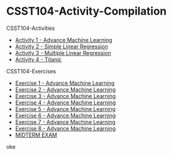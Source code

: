 # **CSST104-Activity-Compilation**

CSST104-Activities

<div display = "flex" justify-conten = "space-between">
<div>
<ul>
<li>
  <a href="https://github.com/sancon-simon/CSST104-Activity-Compilation/tree/main/Activity_Compilation/Activity_1_Advance_Machine_Learning_(SanconS).ipynb" target = "_blank">Activity 1 - Advance Machine Learning</a>
</li>
  
<li>
  <a href="https://github.com/sancon-simon/CSST104-Activity-Compilation/blob/main/Activity_Compilation/Activity_2_Simple_Linear_Regression(SanconS).ipynb" target = "_blank">Activity 2 - Simple Linear Regression</a>
</li>

<li>
  <a href="https://github.com/sancon-simon/CSST104-Activity-Compilation/blob/main/Activity_Compilation/Activity_3_Multiple_Linear_Regression(SanconS).ipynb" target = "_blank">Activity 3 - Multiple Linear Regression</a>
</li>

<li>
  <a href="https://github.com/sancon-simon/CSST104-Activity-Compilation/blob/main/Activity_Compilation/Activity_4_Titanic(SanconS).ipynb" target = "_blank">Activity 4 - Titanic</a>
</li>
</ul>

CSST104-Exercises

<ul>
<li>
  <a href="https://github.com/sancon-simon/CSST104-Activity-Compilation/blob/main/Exercises_Compilation/3B_SANCON_EXER1.ipynb" target = "_blank">Exercise 1 - Advance Machine Learning</a>
</li>
  
<li>
  <a href="https://github.com/sancon-simon/CSST104-Activity-Compilation/blob/main/Exercises_Compilation/3B_SANCON_EXER2.ipynb" target = "_blank">Exercise 2 - Advance Machine Learning</a>
</li>

<li>
  <a href="https://github.com/sancon-simon/CSST104-Activity-Compilation/blob/main/Exercises_Compilation/3B_SANCON_EXER3.ipynb" target = "_blank">Exercise 3 - Advance Machine Learning</a>
</li>

<li>
  <a href="https://github.com/sancon-simon/CSST104-Activity-Compilation/blob/main/Exercises_Compilation/3B_SANCON_EXER4.ipynb" target = "_blank">Exercise 4 - Advance Machine Learning</a>
</li>

<li>
  <a href="https://github.com/sancon-simon/CSST104-Activity-Compilation/blob/main/Exercises_Compilation/3B_SANCON_EXER5.ipynb" target = "_blank">Exercise 5 - Advance Machine Learning</a>
</li>

<li>
  <a href="https://github.com/sancon-simon/CSST104-Activity-Compilation/blob/main/Exercises_Compilation/3B_SANCON_EXER6.ipynb" target = "_blank">Exercise 6 - Advance Machine Learning</a>
</li>

<li>
  <a href="https://github.com/sancon-simon/CSST104-Activity-Compilation/blob/main/Exercises_Compilation/3B_SANCON_EXER7.ipynb" target = "_blank">Exercise 7 - Advance Machine Learning</a>
</li>

<li>
  <a href="https://github.com/sancon-simon/CSST104-Activity-Compilation/blob/main/Exercises_Compilation/3B_SANCON_EXER8.ipynb" target = "_blank">Exercise 8 - Advance Machine Learning</a>
</li>

<li>
  <a href="https://github.com/sancon-simon/CSST104-Activity-Compilation/blob/main/Exercises_Compilation/3B_SANCON_MIDTERM.ipynb" target = "_blank">MIDTERM EXAM</a>
</li>

</ul>
</div>

<div>
<p>
  oke
</p>
</div>
</div>
